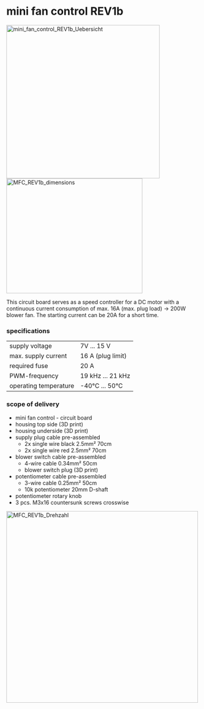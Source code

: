 # mini fan control REV1b

<img width="400" height="400" alt="mini_fan_control_REV1b_Uebersicht" src="https://github.com/user-attachments/assets/3f47e91c-7e48-4195-b008-d733e358b581" />
<img width="355" height="300" alt="MFC_REV1b_dimensions" src="https://github.com/user-attachments/assets/4f30eae7-aa1e-4ce4-a4a7-f0a8c3bc0b58" />

This circuit board serves as a speed controller for a DC motor with a continuous current consumption of max. 16A (max. plug load) -> 200W blower fan. The starting current can be 20A for a short time.

### specifications
<table class="vclTable">
  <tr>
    <td>
      supply voltage
    </td>
    <td colspan="2">
      7V ... 15 V
    </td>
  </tr>
  <tr>
    <td>
      max. supply current
    </td>
    <td colspan="2">
      16 A (plug limit)
    </td>
</tr>
 <tr>
  <td>
    required fuse
  </td>
  <td colspan="2">
    20 A
  </td>
</tr>
<tr>
  <td>
    PWM-frequency
  </td>
  <td colspan="2">
    19 kHz ... 21 kHz
  </td>
</tr>
<tr>
  <td>
    operating temperature
  </td>
  <td colspan="2">
    -40°C ... 50°C
  </td>
</tr>
</table>  
  


### scope of delivery

- mini fan control - circuit board
- housing top side (3D print)
- housing underside (3D print)
- supply plug cable pre-assembled
  - 2x single wire black 2.5mm² 70cm
  - 2x single wire red 2.5mm² 70cm
- blower switch cable pre-assembled
  - 4-wire cable 0.34mm² 50cm
  - blower switch plug (3D print)
- potentiometer cable pre-assembled
  - 3-wire cable 0.25mm² 50cm
  - 10k potentiometer 20mm D-shaft
- potentiometer rotary knob
- 3 pcs. M3x16 countersunk screws crosswise  
 

<img width="500" height="500" alt="MFC_REV1b_Drehzahl" src="https://github.com/user-attachments/assets/f49f6c45-e8cd-476c-ba89-ab7b54683a2c" />
